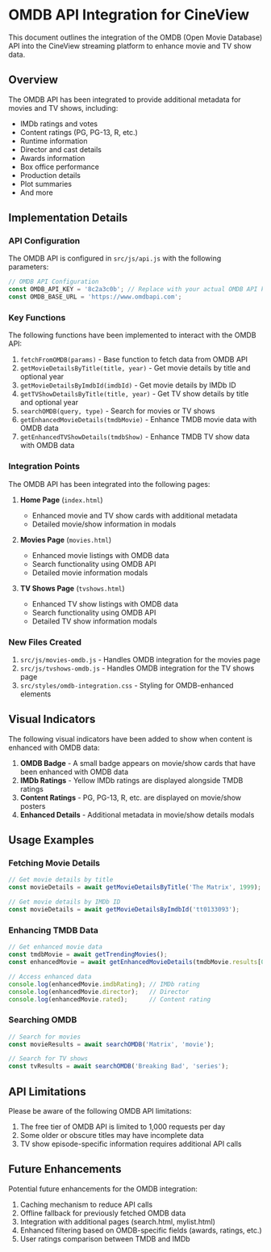 # OMDB API Integration for CineView

This document outlines the integration of the OMDB (Open Movie Database) API into the CineView streaming platform to enhance movie and TV show data.

## Overview

The OMDB API has been integrated to provide additional metadata for movies and TV shows, including:

- IMDb ratings and votes
- Content ratings (PG, PG-13, R, etc.)
- Runtime information
- Director and cast details
- Awards information
- Box office performance
- Production details
- Plot summaries
- And more

## Implementation Details

### API Configuration

The OMDB API is configured in `src/js/api.js` with the following parameters:

```javascript
// OMDB API Configuration
const OMDB_API_KEY = '8c2a3c0b'; // Replace with your actual OMDB API key if needed
const OMDB_BASE_URL = 'https://www.omdbapi.com';
```

### Key Functions

The following functions have been implemented to interact with the OMDB API:

1. `fetchFromOMDB(params)` - Base function to fetch data from OMDB API
2. `getMovieDetailsByTitle(title, year)` - Get movie details by title and optional year
3. `getMovieDetailsByImdbId(imdbId)` - Get movie details by IMDb ID
4. `getTVShowDetailsByTitle(title, year)` - Get TV show details by title and optional year
5. `searchOMDB(query, type)` - Search for movies or TV shows
6. `getEnhancedMovieDetails(tmdbMovie)` - Enhance TMDB movie data with OMDB data
7. `getEnhancedTVShowDetails(tmdbShow)` - Enhance TMDB TV show data with OMDB data

### Integration Points

The OMDB API has been integrated into the following pages:

1. **Home Page** (`index.html`)
   - Enhanced movie and TV show cards with additional metadata
   - Detailed movie/show information in modals

2. **Movies Page** (`movies.html`)
   - Enhanced movie listings with OMDB data
   - Search functionality using OMDB API
   - Detailed movie information modals

3. **TV Shows Page** (`tvshows.html`)
   - Enhanced TV show listings with OMDB data
   - Search functionality using OMDB API
   - Detailed TV show information modals

### New Files Created

1. `src/js/movies-omdb.js` - Handles OMDB integration for the movies page
2. `src/js/tvshows-omdb.js` - Handles OMDB integration for the TV shows page
3. `src/styles/omdb-integration.css` - Styling for OMDB-enhanced elements

## Visual Indicators

The following visual indicators have been added to show when content is enhanced with OMDB data:

1. **OMDB Badge** - A small badge appears on movie/show cards that have been enhanced with OMDB data
2. **IMDb Ratings** - Yellow IMDb ratings are displayed alongside TMDB ratings
3. **Content Ratings** - PG, PG-13, R, etc. are displayed on movie/show posters
4. **Enhanced Details** - Additional metadata in movie/show details modals

## Usage Examples

### Fetching Movie Details

```javascript
// Get movie details by title
const movieDetails = await getMovieDetailsByTitle('The Matrix', 1999);

// Get movie details by IMDb ID
const movieDetails = await getMovieDetailsByImdbId('tt0133093');
```

### Enhancing TMDB Data

```javascript
// Get enhanced movie data
const tmdbMovie = await getTrendingMovies();
const enhancedMovie = await getEnhancedMovieDetails(tmdbMovie.results[0]);

// Access enhanced data
console.log(enhancedMovie.imdbRating); // IMDb rating
console.log(enhancedMovie.director);   // Director
console.log(enhancedMovie.rated);      // Content rating
```

### Searching OMDB

```javascript
// Search for movies
const movieResults = await searchOMDB('Matrix', 'movie');

// Search for TV shows
const tvResults = await searchOMDB('Breaking Bad', 'series');
```

## API Limitations

Please be aware of the following OMDB API limitations:

1. The free tier of OMDB API is limited to 1,000 requests per day
2. Some older or obscure titles may have incomplete data
3. TV show episode-specific information requires additional API calls

## Future Enhancements

Potential future enhancements for the OMDB integration:

1. Caching mechanism to reduce API calls
2. Offline fallback for previously fetched OMDB data
3. Integration with additional pages (search.html, mylist.html)
4. Enhanced filtering based on OMDB-specific fields (awards, ratings, etc.)
5. User ratings comparison between TMDB and IMDb